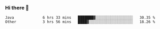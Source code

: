 ### Hi there 👋

<!--
**urzz/urzz** is a ✨ _special_ ✨ repository because its `README.md` (this file) appears on your GitHub profile.

Here are some ideas to get you started:

- 🔭 I’m currently working on ...
- 🌱 I’m currently learning ...
- 👯 I’m looking to collaborate on ...
- 🤔 I’m looking for help with ...
- 💬 Ask me about ...
- 📫 How to reach me: ...
- 😄 Pronouns: ...
- ⚡ Fun fact: ...
-->

<!--START_SECTION:waka-->

```text
Java             6 hrs 33 mins   ███████▓░░░░░░░░░░░░░░░░░   30.35 %
Other            3 hrs 56 mins   ████▓░░░░░░░░░░░░░░░░░░░░   18.26 %
```

<!--END_SECTION:waka-->
